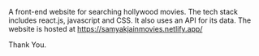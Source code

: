 A front-end website for searching hollywood movies. 
The tech stack includes react.js, javascript and CSS.
It also uses an API for its data.
The website is hosted at https://samyakjainmovies.netlify.app/

Thank You.
